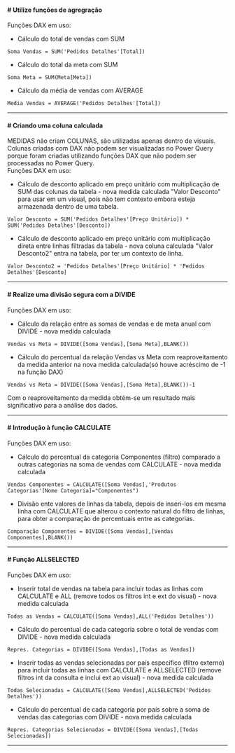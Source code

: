 #### # Utilize funções de agregração  
Funções DAX em uso:  
* Cálculo do total de vendas com SUM
```
Soma Vendas = SUM('Pedidos Detalhes'[Total])   
```
* Cálculo do total da meta com SUM  
```
Soma Meta = SUM(Meta[Meta])  
```  
* Cálculo da média de vendas com AVERAGE
```
Media Vendas = AVERAGE('Pedidos Detalhes'[Total])  
```  

---  

#### # Criando uma coluna calculada  
MEDIDAS não criam COLUNAS, são utilizadas apenas dentro de visuais. Colunas criadas com DAX não podem ser visualizadas no Power Query porque foram criadas utilizando funções DAX que não podem ser processadas no Power Query.  
Funções DAX em uso:  
<p align="justify"> 

* Cálculo de desconto aplicado em preço unitário com multiplicação de SUM das colunas da tabela - nova medida calculada "Valor Desconto" para usar em um visual, pois não tem contexto embora esteja armazenada dentro de uma tabela.  
</p>  

```
Valor Desconto = SUM('Pedidos Detalhes'[Preço Unitário]) * SUM('Pedidos Detalhes'[Desconto])  
```
<p align="justify">  

* Cálculo de desconto aplicado em preço unitário com multiplicação direta entre linhas filtradas da tabela - nova coluna calculada "Valor Desconto2" entra na tabela, por ter um contexto de linha.  
</p>

```
Valor Desconto2 = 'Pedidos Detalhes'[Preço Unitário] * 'Pedidos Detalhes'[Desconto]  
```  

---  

#### # Realize uma divisão segura com a DIVIDE  
Funções DAX em uso:  
* Cálculo da relação entre as somas de vendas e de meta anual com DIVIDE - nova medida calculada  
```  
Vendas vs Meta = DIVIDE([Soma Vendas],[Soma Meta],BLANK())  
```
* Cálculo do percentual da relação Vendas vs Meta com reaproveitamento da medida anterior na nova medida calculada(só houve acréscimo de -1 na função DAX)  
```  
Vendas vs Meta = DIVIDE([Soma Vendas],[Soma Meta],BLANK())-1  
```  
Com o reaproveitamento da medida obtém-se um resultado mais significativo para a análise dos dados.  

---  

#### # Introdução à função CALCULATE  
Funções DAX em uso:  
* Cálculo do percentual da categoria Componentes (filtro) comparado a outras categorias na soma de vendas com CALCULATE - nova medida calculada  
```
Vendas Componentes = CALCULATE([Soma Vendas],'Produtos Categorias'[Nome Categoria]="Componentes")  
```  
* Divisão ente valores de linhas da tabela, depois de inseri-los em mesma linha com CALCULATE que alterou o contexto natural do filtro de linhas, para obter a comparação de percentuais entre as categorias.  
```
Comparação Componentes = DIVIDE([Soma Vendas],[Vendas Componentes],BLANK())  
```  

---  

#### # Função ALLSELECTED  
Funções DAX em uso:  
* Inserir total de vendas na tabela para incluir todas as linhas com CALCULATE e ALL (remove todos os filtros int e ext do visual) - nova medida calculada 
```
Todas as Vendas = CALCULATE([Soma Vendas],ALL('Pedidos Detalhes'))  
```
* Cálculo do percentual de cada categoria sobre o total de vendas com DIVIDE - nova medida calculada  
```
Repres. Categorias = DIVIDE([Soma Vendas],[Todas as Vendas])   
```  
* Inserir todas as vendas selecionadas por país específico (filtro externo) para incluir todas as linhas com CALCULATE e ALLSELECTED (remove filtros int da consulta e inclui ext ao visual) - nova medida calculada  
```
Todas Selecionadas = CALCULATE([Soma Vendas],ALLSELECTED('Pedidos Detalhes'))  
```  
* Cálculo do percentual de cada categoria por país sobre a soma de vendas das categorias com DIVIDE - nova medida calculada  
```  
Repres. Categorias Selecionadas = DIVIDE([Soma Vendas],[Todas Selecionadas])  
```  

---  

